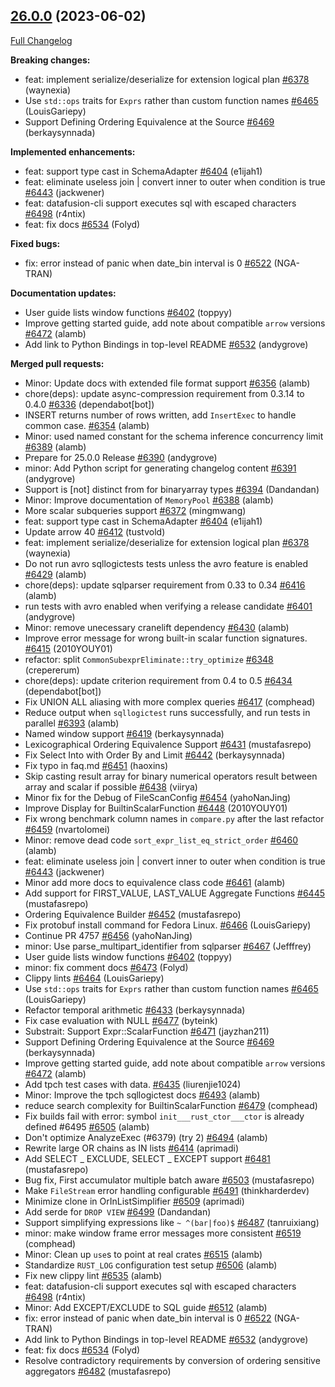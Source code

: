 <!---
  Licensed to the Apache Software Foundation (ASF) under one
  or more contributor license agreements.  See the NOTICE file
  distributed with this work for additional information
  regarding copyright ownership.  The ASF licenses this file
  to you under the Apache License, Version 2.0 (the
  "License"); you may not use this file except in compliance
  with the License.  You may obtain a copy of the License at

    http://www.apache.org/licenses/LICENSE-2.0

  Unless required by applicable law or agreed to in writing,
  software distributed under the License is distributed on an
  "AS IS" BASIS, WITHOUT WARRANTIES OR CONDITIONS OF ANY
  KIND, either express or implied.  See the License for the
  specific language governing permissions and limitations
  under the License.
-->

## [26.0.0](https://github.com/apache/arrow-datafusion/tree/26.0.0) (2023-06-02)

[Full Changelog](https://github.com/apache/arrow-datafusion/compare/25.0.0...26.0.0)

**Breaking changes:**

- feat: implement serialize/deserialize for extension logical plan [#6378](https://github.com/apache/arrow-datafusion/pull/6378) (waynexia)
- Use `std::ops` traits for `Exprs` rather than custom function names [#6465](https://github.com/apache/arrow-datafusion/pull/6465) (LouisGariepy)
- Support Defining Ordering Equivalence at the Source [#6469](https://github.com/apache/arrow-datafusion/pull/6469) (berkaysynnada)

**Implemented enhancements:**

- feat: support type cast in SchemaAdapter [#6404](https://github.com/apache/arrow-datafusion/pull/6404) (e1ijah1)
- feat: eliminate useless join | convert inner to outer when condition is true [#6443](https://github.com/apache/arrow-datafusion/pull/6443) (jackwener)
- feat: datafusion-cli support executes sql with escaped characters [#6498](https://github.com/apache/arrow-datafusion/pull/6498) (r4ntix)
- feat: fix docs [#6534](https://github.com/apache/arrow-datafusion/pull/6534) (Folyd)

**Fixed bugs:**

- fix: error instead of panic when date_bin interval is 0 [#6522](https://github.com/apache/arrow-datafusion/pull/6522) (NGA-TRAN)

**Documentation updates:**

- User guide lists window functions [#6402](https://github.com/apache/arrow-datafusion/pull/6402) (toppyy)
- Improve getting started guide, add note about compatible `arrow` versions [#6472](https://github.com/apache/arrow-datafusion/pull/6472) (alamb)
- Add link to Python Bindings in top-level README [#6532](https://github.com/apache/arrow-datafusion/pull/6532) (andygrove)

**Merged pull requests:**

- Minor: Update docs with extended file format support [#6356](https://github.com/apache/arrow-datafusion/pull/6356) (alamb)
- chore(deps): update async-compression requirement from 0.3.14 to 0.4.0 [#6336](https://github.com/apache/arrow-datafusion/pull/6336) (dependabot[bot])
- INSERT returns number of rows written, add `InsertExec` to handle common case. [#6354](https://github.com/apache/arrow-datafusion/pull/6354) (alamb)
- Minor: used named constant for the schema inference concurrency limit [#6389](https://github.com/apache/arrow-datafusion/pull/6389) (alamb)
- Prepare for 25.0.0 Release [#6390](https://github.com/apache/arrow-datafusion/pull/6390) (andygrove)
- minor: Add Python script for generating changelog content [#6391](https://github.com/apache/arrow-datafusion/pull/6391) (andygrove)
- Support is [not] distinct from for binaryarray types [#6394](https://github.com/apache/arrow-datafusion/pull/6394) (Dandandan)
- Minor: Improve documentation of `MemoryPool` [#6388](https://github.com/apache/arrow-datafusion/pull/6388) (alamb)
- More scalar subqueries support [#6372](https://github.com/apache/arrow-datafusion/pull/6372) (mingmwang)
- feat: support type cast in SchemaAdapter [#6404](https://github.com/apache/arrow-datafusion/pull/6404) (e1ijah1)
- Update arrow 40 [#6412](https://github.com/apache/arrow-datafusion/pull/6412) (tustvold)
- feat: implement serialize/deserialize for extension logical plan [#6378](https://github.com/apache/arrow-datafusion/pull/6378) (waynexia)
- Do not run avro sqllogictests tests unless the avro feature is enabled [#6429](https://github.com/apache/arrow-datafusion/pull/6429) (alamb)
- chore(deps): update sqlparser requirement from 0.33 to 0.34 [#6416](https://github.com/apache/arrow-datafusion/pull/6416) (alamb)
- run tests with avro enabled when verifying a release candidate [#6401](https://github.com/apache/arrow-datafusion/pull/6401) (andygrove)
- Minor: remove unecessary cranelift dependency [#6430](https://github.com/apache/arrow-datafusion/pull/6430) (alamb)
- Improve error message for wrong built-in scalar function signatures. [#6415](https://github.com/apache/arrow-datafusion/pull/6415) (2010YOUY01)
- refactor: split `CommonSubexprEliminate::try_optimize` [#6348](https://github.com/apache/arrow-datafusion/pull/6348) (crepererum)
- chore(deps): update criterion requirement from 0.4 to 0.5 [#6434](https://github.com/apache/arrow-datafusion/pull/6434) (dependabot[bot])
- Fix UNION ALL aliasing with more complex queries [#6417](https://github.com/apache/arrow-datafusion/pull/6417) (comphead)
- Reduce output when `sqllogictest` runs successfully, and run tests in parallel [#6393](https://github.com/apache/arrow-datafusion/pull/6393) (alamb)
- Named window support [#6419](https://github.com/apache/arrow-datafusion/pull/6419) (berkaysynnada)
- Lexicographical Ordering Equivalence Support [#6431](https://github.com/apache/arrow-datafusion/pull/6431) (mustafasrepo)
- Fix Select Into with Order By and Limit [#6442](https://github.com/apache/arrow-datafusion/pull/6442) (berkaysynnada)
- Fix typo in faq.md [#6451](https://github.com/apache/arrow-datafusion/pull/6451) (haoxins)
- Skip casting result array for binary numerical operators result between array and scalar if possible [#6438](https://github.com/apache/arrow-datafusion/pull/6438) (viirya)
- Minor fix for the Debug of FileScanConfig [#6454](https://github.com/apache/arrow-datafusion/pull/6454) (yahoNanJing)
- Improve Display for BuiltinScalarFunction [#6448](https://github.com/apache/arrow-datafusion/pull/6448) (2010YOUY01)
- Fix wrong benchmark column names in `compare.py` after the last refactor [#6459](https://github.com/apache/arrow-datafusion/pull/6459) (nvartolomei)
- Minor: remove dead code `sort_expr_list_eq_strict_order` [#6460](https://github.com/apache/arrow-datafusion/pull/6460) (alamb)
- feat: eliminate useless join | convert inner to outer when condition is true [#6443](https://github.com/apache/arrow-datafusion/pull/6443) (jackwener)
- Minor add more docs to equivalence class code [#6461](https://github.com/apache/arrow-datafusion/pull/6461) (alamb)
- Add support for FIRST_VALUE, LAST_VALUE Aggregate Functions [#6445](https://github.com/apache/arrow-datafusion/pull/6445) (mustafasrepo)
- Ordering Equivalence Builder [#6452](https://github.com/apache/arrow-datafusion/pull/6452) (mustafasrepo)
- Fix protobuf install command for Fedora Linux. [#6466](https://github.com/apache/arrow-datafusion/pull/6466) (LouisGariepy)
- Continue PR 4757 [#6456](https://github.com/apache/arrow-datafusion/pull/6456) (yahoNanJing)
- minor: Use parse_multipart_identifier from sqlparser [#6467](https://github.com/apache/arrow-datafusion/pull/6467) (Jefffrey)
- User guide lists window functions [#6402](https://github.com/apache/arrow-datafusion/pull/6402) (toppyy)
- minor: fix comment docs [#6473](https://github.com/apache/arrow-datafusion/pull/6473) (Folyd)
- Clippy lints [#6464](https://github.com/apache/arrow-datafusion/pull/6464) (LouisGariepy)
- Use `std::ops` traits for `Exprs` rather than custom function names [#6465](https://github.com/apache/arrow-datafusion/pull/6465) (LouisGariepy)
- Refactor temporal arithmetic [#6433](https://github.com/apache/arrow-datafusion/pull/6433) (berkaysynnada)
- Fix case evaluation with NULL [#6477](https://github.com/apache/arrow-datafusion/pull/6477) (byteink)
- Substrait: Support Expr::ScalarFunction [#6471](https://github.com/apache/arrow-datafusion/pull/6471) (jayzhan211)
- Support Defining Ordering Equivalence at the Source [#6469](https://github.com/apache/arrow-datafusion/pull/6469) (berkaysynnada)
- Improve getting started guide, add note about compatible `arrow` versions [#6472](https://github.com/apache/arrow-datafusion/pull/6472) (alamb)
- Add tpch test cases with data. [#6435](https://github.com/apache/arrow-datafusion/pull/6435) (liurenjie1024)
- Minor: Improve the tpch sqllogictest docs [#6493](https://github.com/apache/arrow-datafusion/pull/6493) (alamb)
- reduce search complexity for BuiltinScalarFunction [#6479](https://github.com/apache/arrow-datafusion/pull/6479) (comphead)
- Fix builds fail with error: symbol `init___rust_ctor___ctor` is already defined #6495 [#6505](https://github.com/apache/arrow-datafusion/pull/6505) (alamb)
- Don't optimize AnalyzeExec (#6379) (try 2) [#6494](https://github.com/apache/arrow-datafusion/pull/6494) (alamb)
- Rewrite large OR chains as IN lists [#6414](https://github.com/apache/arrow-datafusion/pull/6414) (aprimadi)
- Add SELECT _ EXCLUDE, SELECT _ EXCEPT support [#6481](https://github.com/apache/arrow-datafusion/pull/6481) (mustafasrepo)
- Bug fix, First accumulator multiple batch aware [#6503](https://github.com/apache/arrow-datafusion/pull/6503) (mustafasrepo)
- Make `FileStream` error handling configurable [#6491](https://github.com/apache/arrow-datafusion/pull/6491) (thinkharderdev)
- Minimize clone in OrInListSimplifier [#6509](https://github.com/apache/arrow-datafusion/pull/6509) (aprimadi)
- Add serde for `DROP VIEW` [#6499](https://github.com/apache/arrow-datafusion/pull/6499) (Dandandan)
- Support simplifying expressions like `~ ^(bar|foo)$` [#6487](https://github.com/apache/arrow-datafusion/pull/6487) (tanruixiang)
- minor: make window frame error messages more consistent [#6519](https://github.com/apache/arrow-datafusion/pull/6519) (comphead)
- Minor: Clean up `use`s to point at real crates [#6515](https://github.com/apache/arrow-datafusion/pull/6515) (alamb)
- Standardize `RUST_LOG` configuration test setup [#6506](https://github.com/apache/arrow-datafusion/pull/6506) (alamb)
- Fix new clippy lint [#6535](https://github.com/apache/arrow-datafusion/pull/6535) (alamb)
- feat: datafusion-cli support executes sql with escaped characters [#6498](https://github.com/apache/arrow-datafusion/pull/6498) (r4ntix)
- Minor: Add EXCEPT/EXCLUDE to SQL guide [#6512](https://github.com/apache/arrow-datafusion/pull/6512) (alamb)
- fix: error instead of panic when date_bin interval is 0 [#6522](https://github.com/apache/arrow-datafusion/pull/6522) (NGA-TRAN)
- Add link to Python Bindings in top-level README [#6532](https://github.com/apache/arrow-datafusion/pull/6532) (andygrove)
- feat: fix docs [#6534](https://github.com/apache/arrow-datafusion/pull/6534) (Folyd)
- Resolve contradictory requirements by conversion of ordering sensitive aggregators [#6482](https://github.com/apache/arrow-datafusion/pull/6482) (mustafasrepo)
